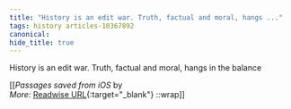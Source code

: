 ```yaml
---
title: "History is an edit war. Truth, factual and moral, hangs ..."
tags: history articles-10367892
canonical: 
hide_title: true
---
```


History is an edit war. Truth, factual and moral, hangs in the balance


[[<cite>_Passages saved from iOS_</cite> by  <br>
_More_: [Readwise URL](https://readwise.io/open/225829799){:target="_blank"}
::wrap]]